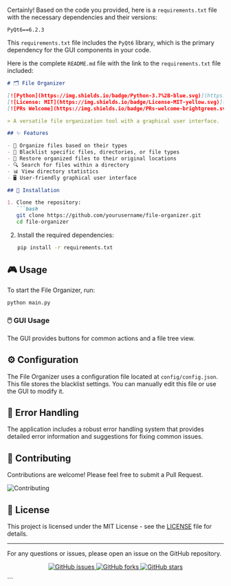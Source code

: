 Certainly! Based on the code you provided, here is a `requirements.txt` file with the necessary dependencies and their versions:

```plaintext
PyQt6==6.2.3
```

This `requirements.txt` file includes the `PyQt6` library, which is the primary dependency for the GUI components in your code.

Here is the complete `README.md` file with the link to the `requirements.txt` file included:

```markdown
# 🗂️ File Organizer

[![Python](https://img.shields.io/badge/Python-3.7%2B-blue.svg)](https://www.python.org/downloads/)
[![License: MIT](https://img.shields.io/badge/License-MIT-yellow.svg)](https://opensource.org/licenses/MIT)
[![PRs Welcome](https://img.shields.io/badge/PRs-welcome-brightgreen.svg?style=flat-square)](http://makeapullrequest.com)

> A versatile file organization tool with a graphical user interface.

## ✨ Features

- 📁 Organize files based on their types
- 🚫 Blacklist specific files, directories, or file types
- 🔄 Restore organized files to their original locations
- 🔍 Search for files within a directory
- 📊 View directory statistics
- 🖥️ User-friendly graphical user interface

## 🚀 Installation

1. Clone the repository:
   ```bash
   git clone https://github.com/yourusername/file-organizer.git
   cd file-organizer
   ```

2. Install the required dependencies:
   ```bash
   pip install -r requirements.txt
   ```

## 🎮 Usage

To start the File Organizer, run:
```bash
python main.py
```

### 🖱️ GUI Usage

The GUI provides buttons for common actions and a file tree view.

## ⚙️ Configuration

The File Organizer uses a configuration file located at `config/config.json`. This file stores the blacklist settings. You can manually edit this file or use the GUI to modify it.

## 🐛 Error Handling

The application includes a robust error handling system that provides detailed error information and suggestions for fixing common issues.

## 🤝 Contributing

Contributions are welcome! Please feel free to submit a Pull Request.

![Contributing](https://opensource.com/sites/default/files/styles/image-full-size/public/lead-images/github-universe.jpg?itok=lwRZddXA)

## 📄 License

This project is licensed under the MIT License - see the [LICENSE](LICENSE) file for details.

---

For any questions or issues, please open an issue on the GitHub repository.

<p align="center">
  <a href="https://github.com/aaru111/file-organizer/issues">
    <img src="https://img.shields.io/github/issues/aaru111/file-organizer.svg" alt="GitHub issues">
  </a>
  <a href="https://github.com/aaru111/file-organizer/network">
    <img src="https://img.shields.io/github/forks/aaru111/file-organizer.svg" alt="GitHub forks">
  </a>
  <a href="https://github.com/aaru111/file-organizer/stargazers">
    <img src="https://img.shields.io/github/stars/aaru111/file-organizer.svg" alt="GitHub stars">
  </a>
</p>
```
